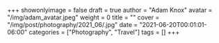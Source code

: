 +++
showonlyimage = false
draft = true
author = "Adam Knox"
avatar = "/img/adam_avatar.jpeg"
weight = 0
title = ""
cover = "/img/post/photography/2021_06/.jpg"
date = "2021-06-20T00:01:01-06:00"
categories = ["Photography", "Travel"]
tags = []
+++
<!--more-->

